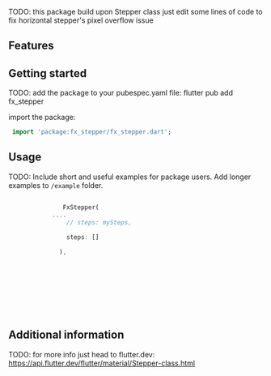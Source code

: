 <!--
This README describes the package. If you publish this package to pub.dev,
this README's contents appear on the landing page for your package.

For information about how to write a good package README, see the guide for
[writing package pages](https://dart.dev/guides/libraries/writing-package-pages).

For general information about developing packages, see the Dart guide for
[creating packages](https://dart.dev/guides/libraries/create-library-packages)
and the Flutter guide for
[developing packages and plugins](https://flutter.dev/developing-packages).
-->

TODO: this package build upon Stepper class just edit some lines of code to fix horizontal stepper's pixel overflow issue

## Features


## Getting started
TODO: add the package to your pubespec.yaml file:
flutter pub add fx_stepper

import the package:
```dart
 import 'package:fx_stepper/fx_stepper.dart';

```
## Usage

TODO: Include short and useful examples for package users. Add longer examples
to `/example` folder.

```dart

               FxStepper(
            ....
                // steps: mySteps,

                steps: []
               
              ),
           
           








```

## Additional information

TODO: for more info just head to flutter.dev:
https://api.flutter.dev/flutter/material/Stepper-class.html
